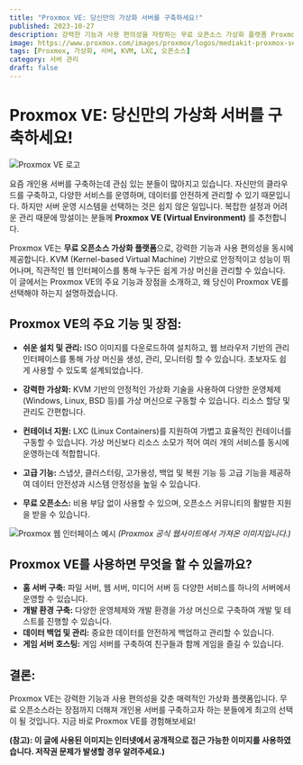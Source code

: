 ```yaml
---
title: "Proxmox VE: 당신만의 가상화 서버를 구축하세요!"
published: 2023-10-27
description: 강력한 기능과 사용 편의성을 자랑하는 무료 오픈소스 가상화 플랫폼 Proxmox VE를 소개합니다.
image: https://www.proxmox.com/images/proxmox/logos/mediakit-proxmox-server-solutions-logos-light.svg # 이미지 파일 이름.  이 파일은 같은 디렉토리에 있어야 합니다.
tags: [Proxmox, 가상화, 서버, KVM, LXC, 오픈소스]
category: 서버 관리
draft: false
---
```


# Proxmox VE: 당신만의 가상화 서버를 구축하세요!

![Proxmox VE 로고](https://upload.wikimedia.org/wikipedia/commons/thumb/6/69/Proxmox_VE_logo.svg/1200px-Proxmox_VE_logo.svg.png)

요즘 개인용 서버를 구축하는데 관심 있는 분들이 많아지고 있습니다.  자신만의 클라우드를 구축하고, 다양한 서비스를 운영하며, 데이터를 안전하게 관리할 수 있기 때문입니다. 하지만 서버 운영 시스템을 선택하는 것은 쉽지 않은 일입니다.  복잡한 설정과 어려운 관리 때문에 망설이는 분들께 **Proxmox VE (Virtual Environment)** 를 추천합니다.

Proxmox VE는 **무료 오픈소스 가상화 플랫폼**으로,  강력한 기능과 사용 편의성을 동시에 제공합니다.  KVM (Kernel-based Virtual Machine) 기반으로 안정적이고 성능이 뛰어나며,  직관적인 웹 인터페이스를 통해  누구든 쉽게 가상 머신을 관리할 수 있습니다.  이 글에서는 Proxmox VE의 주요 기능과 장점을 소개하고,  왜 당신이 Proxmox VE를 선택해야 하는지 설명하겠습니다.


## Proxmox VE의 주요 기능 및 장점:

* **쉬운 설치 및 관리:**  ISO 이미지를 다운로드하여 설치하고, 웹 브라우저 기반의 관리 인터페이스를 통해  가상 머신을 생성, 관리, 모니터링 할 수 있습니다.  초보자도 쉽게 사용할 수 있도록 설계되었습니다.

* **강력한 가상화:** KVM 기반의 안정적인 가상화 기술을 사용하여  다양한 운영체제 (Windows, Linux, BSD 등)를 가상 머신으로 구동할 수 있습니다.  리소스 할당 및 관리도 간편합니다.

* **컨테이너 지원:** LXC (Linux Containers)를 지원하여  가볍고 효율적인 컨테이너를 구동할 수 있습니다.  가상 머신보다 리소스 소모가 적어  여러 개의 서비스를 동시에 운영하는데 적합합니다.

* **고급 기능:** 스냅샷, 클러스터링, 고가용성, 백업 및 복원 기능 등  고급 기능을 제공하여  데이터 안전성과 시스템 안정성을 높일 수 있습니다.

* **무료 오픈소스:**  비용 부담 없이 사용할 수 있으며,  오픈소스 커뮤니티의 활발한 지원을 받을 수 있습니다.


![Proxmox 웹 인터페이스 예시](https://www.proxmox.com/sites/default/files/styles/large/public/2023-09/proxmox-ve-dashboard.png?itok=p1e_tOqV)  *(Proxmox 공식 웹사이트에서 가져온 이미지입니다.)*


## Proxmox VE를 사용하면 무엇을 할 수 있을까요?

* **홈 서버 구축:**  파일 서버, 웹 서버, 미디어 서버 등 다양한 서비스를 하나의 서버에서 운영할 수 있습니다.
* **개발 환경 구축:**  다양한 운영체제와 개발 환경을 가상 머신으로 구축하여  개발 및 테스트를 진행할 수 있습니다.
* **데이터 백업 및 관리:**  중요한 데이터를 안전하게 백업하고 관리할 수 있습니다.
* **게임 서버 호스팅:**  게임 서버를 구축하여  친구들과 함께 게임을 즐길 수 있습니다.


## 결론:

Proxmox VE는  강력한 기능과 사용 편의성을 갖춘  매력적인 가상화 플랫폼입니다.  무료 오픈소스라는 장점까지 더해져  개인용 서버를 구축하고자 하는 분들에게 최고의 선택이 될 것입니다.  지금 바로 Proxmox VE를 경험해보세요!


**(참고): 이 글에 사용된 이미지는 인터넷에서 공개적으로 접근 가능한 이미지를 사용하였습니다.  저작권 문제가 발생할 경우 알려주세요.)**
